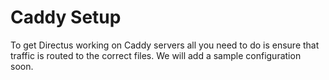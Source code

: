 # Caddy Setup

To get Directus working on Caddy servers all you need to do is ensure that traffic is routed to the correct files. We will add a sample configuration soon.